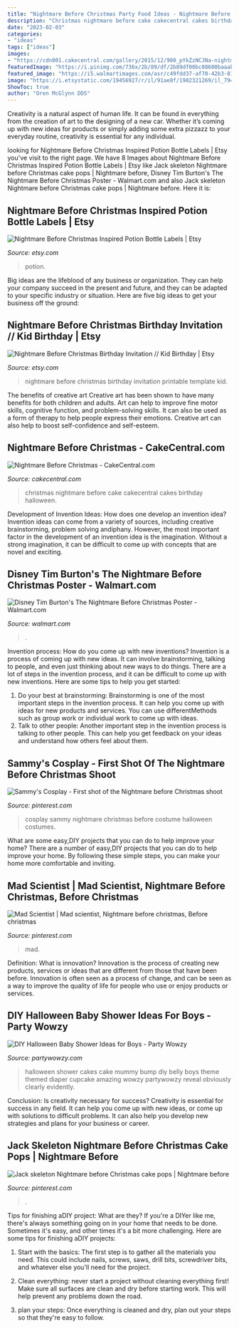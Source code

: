 ```yaml
---
title: "Nightmare Before Christmas Party Food Ideas - Nightmare Before Christmas"
description: "Christmas nightmare before cake cakecentral cakes birthday halloween"
date: "2023-02-03"
categories:
- "ideas"
tags: ["ideas"]
images:
- "https://cdn001.cakecentral.com/gallery/2015/12/900_pYkZzNCJNa-nightmare-before-christmas.jpg"
featuredImage: "https://i.pinimg.com/736x/2b/89/df/2b89df00bc08600baaab279acb3ebc5c.jpg"
featured_image: "https://i5.walmartimages.com/asr/c49fdd37-af70-42b3-8147-38f989b66ab5_1.04b278206565d3ab66cfc2dd44681fdc.jpeg"
image: "https://i.etsystatic.com/19456927/r/il/91ae8f/1982321269/il_794xN.1982321269_302v.jpg"
ShowToc: true
author: "Oren McGlynn DDS"
---
```



Creativity is a natural aspect of human life. It can be found in everything from the creation of art to the designing of a new car. Whether it’s coming up with new ideas for products or simply adding some extra pizzazz to your everyday routine, creativity is essential for any individual.

	

		
looking for Nightmare Before Christmas Inspired Potion Bottle Labels | Etsy you've visit to the right page. We have 8 Images about Nightmare Before Christmas Inspired Potion Bottle Labels | Etsy like Jack skeleton Nightmare before Christmas cake pops | Nightmare before, Disney Tim Burton&#039;s The Nightmare Before Christmas Poster - Walmart.com and also Jack skeleton Nightmare before Christmas cake pops | Nightmare before. Here it is:
		
    
## Nightmare Before Christmas Inspired Potion Bottle Labels | Etsy

<img loading=lazy src="https://i.etsystatic.com/19456927/r/il/91ae8f/1982321269/il_794xN.1982321269_302v.jpg" onerror="this.onerror=null;this.src='https://tse3.mm.bing.net/th?id=OIP.n0WMGaBTu5PxEEUvPY9SPQHaHa&amp;pid=15.1';" alt="Nightmare Before Christmas Inspired Potion Bottle Labels | Etsy">

_Source: etsy.com_

>potion. 

	

Big ideas are the lifeblood of any business or organization. They can help your company succeed in the present and future, and they can be adapted to your specific industry or situation. Here are five big ideas to get your business off the ground: 

    
## Nightmare Before Christmas Birthday Invitation // Kid Birthday | Etsy

<img loading=lazy src="https://i.etsystatic.com/13664329/r/il/deda9d/1214983393/il_fullxfull.1214983393_qb4e.jpg" onerror="this.onerror=null;this.src='https://tse3.mm.bing.net/th?id=OIP.U-lJg8yKbsRuZSpuYBsizAHaHa&amp;pid=15.1';" alt="Nightmare Before Christmas Birthday Invitation // Kid Birthday | Etsy">

_Source: etsy.com_

>nightmare before christmas birthday invitation printable template kid. 

	

The benefits of creative art
Creative art has been shown to have many benefits for both children and adults. Art can help to improve fine motor skills, cognitive function, and problem-solving skills. It can also be used as a form of therapy to help people express their emotions. Creative art can also help to boost self-confidence and self-esteem.

    
## Nightmare Before Christmas - CakeCentral.com

<img loading=lazy src="https://cdn001.cakecentral.com/gallery/2015/12/900_pYkZzNCJNa-nightmare-before-christmas.jpg" onerror="this.onerror=null;this.src='https://tse2.mm.bing.net/th?id=OIP.lqlDrRijxSaKsK7xoP7uUAHaKz&amp;pid=15.1';" alt="Nightmare Before Christmas - CakeCentral.com">

_Source: cakecentral.com_

>christmas nightmare before cake cakecentral cakes birthday halloween. 

	

Development of Invention Ideas: How does one develop an invention idea?
Invention ideas can come from a variety of sources, including creative brainstorming, problem solving andiphany. However, the most important factor in the development of an invention idea is the imagination. Without a strong imagination, it can be difficult to come up with concepts that are novel and exciting.

    
## Disney Tim Burton&#039;s The Nightmare Before Christmas Poster - Walmart.com

<img loading=lazy src="https://i5.walmartimages.com/asr/c49fdd37-af70-42b3-8147-38f989b66ab5_1.04b278206565d3ab66cfc2dd44681fdc.jpeg" onerror="this.onerror=null;this.src='https://tse1.mm.bing.net/th?id=OIP.xow_ktQh9RDvYGJE_fmjQQHaK5&amp;pid=15.1';" alt="Disney Tim Burton&#039;s The Nightmare Before Christmas Poster - Walmart.com">

_Source: walmart.com_

>. 

	

Invention process: How do you come up with new inventions?
Invention is a process of coming up with new ideas. It can involve brainstorming, talking to people, and even just thinking about new ways to do things. There are a lot of steps in the invention process, and it can be difficult to come up with new inventions. Here are some tips to help you get started: 
1. Do your best at brainstorming: Brainstorming is one of the most important steps in the invention process. It can help you come up with ideas for new products and services. You can use differentMethods such as group work or individual work to come up with ideas. 
2. Talk to other people: Another important step in the invention process is talking to other people. This can help you get feedback on your ideas and understand how others feel about them. 

    
## Sammy&#039;s Cosplay - First Shot Of The Nightmare Before Christmas Shoot

<img loading=lazy src="https://i.pinimg.com/736x/2b/89/df/2b89df00bc08600baaab279acb3ebc5c.jpg" onerror="this.onerror=null;this.src='https://tse4.mm.bing.net/th?id=OIP.f00HRGg4nIUgcHmMLOp-cAHaJQ&amp;pid=15.1';" alt="Sammy&#039;s Cosplay - First shot of the Nightmare before Christmas shoot">

_Source: pinterest.com_

>cosplay sammy nightmare christmas before costume halloween costumes. 

	

What are some easy,DIY projects that you can do to help improve your home?
There are a number of easy,DIY projects that you can do to help improve your home. By following these simple steps, you can make your home more comfortable and inviting.

    
## Mad Scientist | Mad Scientist, Nightmare Before Christmas, Before Christmas

<img loading=lazy src="https://i.pinimg.com/736x/ec/ed/d7/ecedd7dd1c718907e217fd2dd33d1b27--mad-scientists-holiday-ideas.jpg" onerror="this.onerror=null;this.src='https://tse3.mm.bing.net/th?id=OIP.hdz7yMUChWH9HH5bvvAe2wHaKd&amp;pid=15.1';" alt="Mad Scientist | Mad scientist, Nightmare before christmas, Before christmas">

_Source: pinterest.com_

>mad. 

	

Definition: What is innovation?
Innovation is the process of creating new products, services or ideas that are different from those that have been before. Innovation is often seen as a process of change, and can be seen as a way to improve the quality of life for people who use or enjoy products or services.

    
## DIY Halloween Baby Shower Ideas For Boys - Party Wowzy

<img loading=lazy src="https://partywowzy.com/wp-content/uploads/2018/08/Mummy-baby-bump-cake.jpg" onerror="this.onerror=null;this.src='https://tse3.mm.bing.net/th?id=OIP.ogu8JclpYRbkNzGg44DbdAHaJ4&amp;pid=15.1';" alt="DIY Halloween Baby Shower Ideas for Boys - Party Wowzy">

_Source: partywowzy.com_

>halloween shower cakes cake mummy bump diy belly boys theme themed diaper cupcake amazing wowzy partywowzy reveal obviously clearly evidently. 

	

Conclusion: Is creativity necessary for success?
Creativity is essential for success in any field. It can help you come up with new ideas, or come up with solutions to difficult problems. It can also help you develop new strategies and plans for your business or career.

    
## Jack Skeleton Nightmare Before Christmas Cake Pops | Nightmare Before

<img loading=lazy src="https://i.pinimg.com/originals/2a/99/4a/2a994aeef46d265ce82b86d3f9b08c17.jpg" onerror="this.onerror=null;this.src='https://tse2.mm.bing.net/th?id=OIP.IF0zbyqweXKsFvH9gZQodgHaJ4&amp;pid=15.1';" alt="Jack skeleton Nightmare before Christmas cake pops | Nightmare before">

_Source: pinterest.com_

>. 

	

Tips for finishing aDIY project: What are they?
If you're a DIYer like me, there's always something going on in your home that needs to be done. Sometimes it's easy, and other times it's a bit more challenging. Here are some tips for finishing aDIY projects:
1. Start with the basics: The first step is to gather all the materials you need. This could include nails, screws, saws, drill bits, screwdriver bits, and whatever else you'll need for the project.

2. Clean everything: never start a project without cleaning everything first! Make sure all surfaces are clean and dry before starting work. This will help prevent any problems down the road.

3. plan your steps: Once everything is cleaned and dry, plan out your steps so that they're easy to follow.

